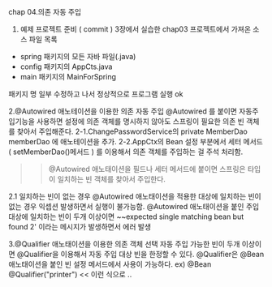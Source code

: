  chap 04.의존 자동 주입
 
1. 예제 프로젝트 준비 ( commit ) 
 3장에서 실습한 chap03 프로젝트에서 가져온 소스 파일 목록 
 - spring 패키지의 모든 자바 파일(.java) 
 - config 패키지의 AppCts.java
 - main 패키지의 MainForSpring

 패키지 명 일부 수정하고 나서 정상적으로 프로그램 실행 ok 


2.@Autowired 애노테이션을 이용한 의존 자동 주입 
 @Autowired 를 붙이면 자동주입기능을 사용하면 설정에 의존 객체를 명시하지 않아도 스프링이 필요한 의존 빈 객체를 찾아서 주입해준다.
 2-1.ChangePasswordService의 private MemberDao memberDao 에 애노테이션을 추가.
 2-2.AppCtx의 Bean 설정 부분에서 세터 메서드 ( setMemberDao()메서드 ) 를 이용해서 의존 객체를 주입하는 걸 주석 처리함.
>> @Autowired 애노태이션을 필드나 세터 메서드에 붙이면 스프링은 타입이 일치하는 빈 객체를 찾아서 주입한다.

2.1 일치하는 빈이 없는 경우 
@Autowired 애노태이션을 적용한 대상에 일치하는 빈이 없는 경우 익셉션 발생하면서 실행이 불가능함.
@Autowired 애노태이션을 붙인 주입 대상에 일치하는 빈이 두개 이상이면 ~~expected single matching bean but found 2' 
이라는 메시지가 발생하면서 에러 발생

3.@Qualifier 애노태이션을 이용한 의존 객체 선택 
자동 주입 가능한 빈이 두개 이상이면 @Qualifier을 이용해서 자동 주입 대상 빈을 한정할 수 있다.
@Qualifier은 @Bean 애노태이션을 붙인 빈 설정 메서드에서 사용이 가능하다. 
 ex) 
@Bean
@Qualifier("printer")   << 이런 식으로 ..


